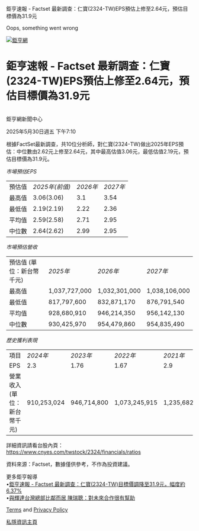 鉅亨速報 - Factset 最新調查：仁寶(2324-TW)EPS預估上修至2.64元，預估目標價為31.9元 


Oops, something went wrong

 

[![鉅亨網](https://s.yimg.com/ny/api/res/1.2/UM5hrThmhlnSiBO4o4qlLg--/YXBwaWQ9aGlnaGxhbmRlcjt3PTE0NjtoPTQ4O2NmPXdlYnA-/https://s.yimg.com/os/creatr-uploaded-images/2020-01/147c7630-36ab-11ea-ae7c-5ee7a0016555)](http://www.cnyes.com/ "鉅亨網")

# 鉅亨速報 - Factset 最新調查：仁寶(2324-TW)EPS預估上修至2.64元，預估目標價為31.9元

![](data:image/gif;base64,R0lGODlhAQABAIAAAAAAAP///ywAAAAAAQABAAACAUwAOw==)

鉅亨網新聞中心

2025年5月30日週五 下午7:10

根據FactSet最新調查，共10位分析師，對仁寶(2324-TW)做出2025年EPS預估：中位數由2.62元上修至2.64元，其中最高估值3.06元，最低估值2.19元，預估目標價為31.9元。

*市場預估EPS*

|  |  |  |  |
| --- | --- | --- | --- |
| 預估值 | *2025年(前值)* | *2026年* | *2027年* |
| 最高值 | 3.06(3.06) | 3.1 | 3.54 |
| 最低值 | 2.19(2.19) | 2.22 | 2.36 |
| 平均值 | 2.59(2.58) | 2.71 | 2.95 |
| 中位數 | 2.64(2.62) | 2.99 | 2.95 |

*市場預估營收*

|  |  |  |  |
| --- | --- | --- | --- |
| 預估值 (單位：新台幣千元) | *2025年* | *2026年* | *2027年* |
| 最高值 | 1,037,727,000 | 1,032,301,000 | 1,038,106,000 |
| 最低值 | 817,797,600 | 832,871,170 | 876,791,540 |
| 平均值 | 928,680,910 | 946,214,350 | 956,142,130 |
| 中位數 | 930,425,970 | 954,479,860 | 954,835,490 |

*歷史獲利表現*

|  |  |  |  |  |
| --- | --- | --- | --- | --- |
| 項目 | *2024年* | *2023年* | *2022年* | *2021年* |
| EPS | 2.3 | 1.76 | 1.67 | 2.9 |
| 營業收入 (單位：新台幣千元) | 910,253,024 | 946,714,800 | 1,073,245,915 | 1,235,682,015 |

詳細資訊請看台股內頁：  
<https://www.cnyes.com/twstock/2324/financials/ratios>

資料來源：Factset，數據僅供參考，不作為投資建議。

更多鉅亨報導  
•[鉅亨速報 - Factset 最新調查：仁寶(2324-TW)目標價調降至31.9元，幅度約6.37%](https://news.cnyes.com/news/id/6002034?utm_source=yahoo&utm_medium=RSS&utm_campaign=relate)  
•[與輝達台灣總部比鄰而居 陳瑞聰：對未來合作很有幫助](https://news.cnyes.com/news/id/5999230?utm_source=yahoo&utm_medium=RSS&utm_campaign=relate)

[Terms](https://guce.yahoo.com/terms?locale=zh-Hant-HK)  and [Privacy Policy](https://guce.yahoo.com/privacy-policy?locale=zh-Hant-HK)

[私隱資訊主頁](https://guce.yahoo.com/privacy-dashboard?locale=zh-Hant-HK)